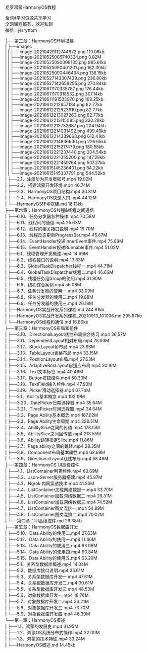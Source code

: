 老罗鸿蒙HarmonyOS教程

全网it学习资源共享学习<br>全网课程都有，欢迎私聊<br>微信：jerryttom<br>

├──第二章：HarmonyOS环境搭建<br> | ├──images<br> | | ├──image-20210429112744872.png 119.06kb<br> | | ├──image-20210525085740324.png 3.82M<br> | | ├──image-20210525090008135.png 985.61kb<br> | | ├──image-20210525090401201.png 162.30kb<br> | | ├──image-20210525090446494.png 138.15kb<br> | | ├──image-20210527142307439.png 236.80kb<br> | | ├──image-20210527142658255.png 270.84kb<br> | | ├──image-20210611170335787.png 176.44kb<br> | | ├──image-20210611170918532.png 307.14kb<br> | | ├──image-20210611181503970.png 168.25kb<br> | | ├──image-20210612212657184.png 82.77kb<br> | | ├──image-20210612212823919.png 82.77kb<br> | | ├──image-20210612213027263.png 82.77kb<br> | | ├──image-20210612213115085.png 330.28kb<br> | | ├──image-20210612213732687.png 204.94kb<br> | | ├──image-20210612214031492.png 499.40kb<br> | | ├──image-20210612214339663.png 612.41kb<br> | | ├──image-20210612214836630.png 226.65kb<br> | | ├──image-20210612215217479.png 180.58kb<br> | | ├──image-20210612221237440.png 304.54kb<br> | | ├──image-20210612221355200.png 147.28kb<br> | | ├──image-20210612221459764.png 507.27kb<br> | | ├──image-20210615145236401.png 84.22kb<br> | | └──image-20210615145337791.png 544.52kb<br> | ├──2.1、注册华为开发者账号.mp4 19.02M<br> | ├──2.2、搭建鸿蒙开发环境.mp4 46.74M<br> | ├──2.3、HarmonyOS项目结构.mp4 30.81M<br> | ├──2.4、HarmonyOS快速入门.mp4 44.12M<br> | └──HarmonyOS环境搭建.md 18.13kb<br> ├──第六章：HarmonyOS线程&amp;线程之间通信<br> | ├──6.10、任务分发器各种操作.mp4 70.58M<br> | ├──6.11、线程间的通信.mp4 25.63M<br> | ├──6.12、线程的相关接口说明.mp4 19.70M<br> | ├──6.13、线程动态更新ProgressBar.mp4 45.67M<br> | ├──6.14、EventHandler投递InnerEvent事件.mp4 75.69M<br> | ├──6.15、EventHandler投递Runnable事件.mp4 51.02M<br> | ├──6.1、线程管理开发概述.mp4 14.99M<br> | ├──6.2、线程接口的说明.mp4 13.83M<br> | ├──6.3、GlobalTaskDispatcher线程一.mp4 44.71M<br> | ├──6.4、GlobalTaskDispatcher线程二.mp4 46.66M<br> | ├──6.5、线程任务组Group的使用.mp4 31.90M<br> | ├──6.6、线程综合案例.mp4 56.08M<br> | ├──6.7、任务分发器的使用一.mp4 33.09M<br> | ├──6.8、任务分发器的使用二.mp4 19.88M<br> | ├──6.9、任务分发器的使用三.mp4 26.18M<br> | ├──HarmonyOS实战开发系列课程.md 244.91kb<br> | ├──HarmonyOS实战开发系列课程_20210913_101006.md 295.87kb<br> | └──HarmonyOS线程和通信.md 16.86kb<br> ├──第三章：HarmonyOS布局和组件<br> | ├──3.10、DirectionalLayout线性布局综合练习.mp4 36.57M<br> | ├──3.11、DependentLayout相对布局.mp4 78.93M<br> | ├──3.12、StackLayout帧布局.mp4 23.88M<br> | ├──3.13、TableLayout表格布局.mp4 33.15M<br> | ├──3.14、PositionLayout布局.mp4 27.63M<br> | ├──3.15、AdaptiveBoxLayout自适应布局.mp4 30.16M<br> | ├──3.16、Text文本标签.mp4 40.46M<br> | ├──3.17、Button按钮控件.mp4 50.33M<br> | ├──3.18、TextField输入控件.mp4 47.93M<br> | ├──3.19、Picker滑动选择器.mp4 67.74M<br> | ├──3.1、Ability基本概念.mp4 102.19M<br> | ├──3.20、DatePicker日期选择器.mp4 35.64M<br> | ├──3.21、TimePicker时间选择器.mp4 34.64M<br> | ├──3.2、Page Ability基本概念.mp4 167.02M<br> | ├──3.3、Page Ability生命周期.mp4 328.51M<br> | ├──3.4、AbilitySlice之间的传值.mp4 178.15M<br> | ├──3.5、AbilitySlice之间回传值.mp4 218.55M<br> | ├──3.6、Ability跳转指定Slice.mp4 11.86M<br> | ├──3.7、Page ability之间的跳转.mp4 28.35M<br> | ├──3.8、Component布局基本属性.mp4 68.69M<br> | └──3.9、DirectionalLayout线性布局.mp4 58.46M<br> ├──第四章：HarmonyOS UI高级控件<br> | ├──4.1、ListContainer列表控件.mp4 63.69M<br> | ├──4.2、Json-Server服务器搭建.mp4 45.87M<br> | ├──4.3、Ngrok 内网穿透技术.mp4 41.56M<br> | ├──4.4、ListContainer加载网络数据一.mp4 33.70M<br> | ├──4.5、ListContainer加载网络数据二.mp4 28.31M<br> | ├──4.6、ListContainer加载网络数据三.mp4 74.52M<br> | ├──4.7、ListContainer图文混排一.mp4 54.89M<br> | ├──4.8、ListContainer图文混排二.mp4 70.02M<br> | └──第四章：UI高级控件.md 26.38kb<br> ├──第五章：HarmonyOS数据库开发<br> | ├──5.10、Data Ability的使用二.mp4 27.63M<br> | ├──5.12、Data Ability的使用一.mp4 11.46M<br> | ├──5.13、Data Ability的使用三.mp4 63.09M<br> | ├──5.14、Data Ability的使用四.mp4 90.84M<br> | ├──5.15、Data Ability的使用五.mp4 63.20M<br> | ├──5.1、关系型数据库概述.mp4 14.34M<br> | ├──5.2、数据库接口说明.mp4 25.61M<br> | ├──5.3、关系型数据库开发一.mp4 47.61M<br> | ├──5.4、关系型数据库开发二.mp4 30.61M<br> | ├──5.5、关系型数据库开发三.mp4 48.53M<br> | ├──5.6、对象数据库开发一.mp4 18.76M<br> | ├──5.7、对象数据库开发二.mp4 33.21M<br> | ├──5.8、对象数据库开发三.mp4 73.70M<br> | └──5.9、对象数据库开发四.mp4 46.30M<br> └──第一章：HarmonyOS概述<br> | ├──1.1、鸿蒙的发展史.mp4 31.95M<br> | ├──1.2、鸿蒙OS系统分布式操作.mp4 32.00M<br> | ├──1.3、鸿蒙的技术特征.mp4 33.24M<br> | └──HarmonyOS概述.md 14.45kb